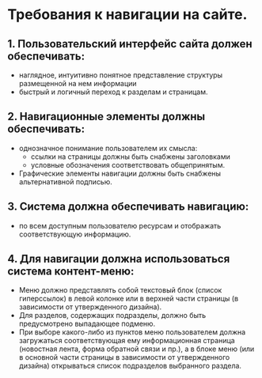 # Требования к навигации на сайте.

## 1. Пользовательский интерфейс сайта должен обеспечивать:
* наглядное, интуитивно понятное представление структуры размещенной на нем информации
* быстрый и логичный переход к разделам и страницам. 

## 2. Навигационные элементы должны обеспечивать:
* однозначное понимание пользователем их смысла:
  * ссылки на страницы должны быть снабжены заголовками
  * условные обозначения соответствовать общепринятым.
* Графические элементы навигации должны быть снабжены альтернативной подписью.

## 3. Система должна обеспечивать навигацию:
* по всем доступным пользователю ресурсам и отображать соответствующую информацию.

## 4. Для навигации должна использоваться система контент-меню:
* Меню должно представлять собой текстовый блок (список гиперссылок) в левой колонке или в верхней части страницы (в зависимости от утвержденного дизайна).
* Для разделов, содержащих подразделы, должно быть предусмотрено выпадающее подменю.
* При выборе какого-либо из пунктов меню пользователем должна загружаться соответствующая ему информационная страница (новостная лента, форма обратной связи и пр.), а в блоке меню (или в основной части страницы в зависимости от утвержденного дизайна) открываться список подразделов выбранного раздела. 
